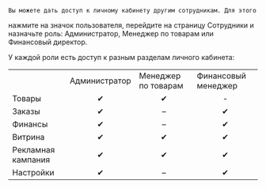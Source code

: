 [//]: # (title: Управление пользователями)

    Вы можете дать доступ к личному кабинету другим сотрудникам. Для этого
нажмите на значок пользователя, перейдите на страницу Сотрудники и
назначьте роль: Администратор, Менеджер по товарам или Финансовый
директор.

У каждой роли есть доступ к разным разделам личного кабинета:

<table>
<tr>
<td><br />
</td>
<td>Администратор</td>
<td>Менеджер по товарам</td>
<td>Финансовый менеджер</td>
</tr>
<tr>
<td>Товары</td>
<td style="text-align: center;">✔</td>
<td style="text-align: center;">✔</td>
<td style="text-align: center;">-</td>
</tr>
<tr>
<td>Заказы</td>
<td style="text-align: center;">✔</td>
<td style="text-align: center;">–</td>
<td style="text-align: center;">✔</td>
</tr>
<tr>
<td>Финансы</td>
<td style="text-align: center;">✔</td>
<td style="text-align: center;">–</td>
<td style="text-align: center;">✔</td>
</tr>
<tr>
<td>Витрина</td>
<td style="text-align: center;">✔</td>
<td style="text-align: center;">✔</td>
<td style="text-align: center;">✔</td>
</tr>
<tr>
<td>Рекламная кампания</td>
<td style="text-align: center;">✔</td>
<td style="text-align: center;">✔</td>
<td style="text-align: center;">✔</td>
</tr>
<tr>
<td>Настройки</td>
<td style="text-align: center;">✔</td>
<td style="text-align: center;">–</td>
<td style="text-align: center;">✔</td>
</tr>
</table>
